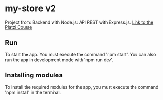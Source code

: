 # my-store v2

Project from: Backend with Node.js: API REST with Express.js. [Link to the Platzi Course](https://platzi.com/cursos/backend-nodejs/)

## Run

To start the app. You must execute the command 'npm start'. You can also run the app in development mode with 'npm run dev'.

## Installing modules

To install the required modules for the app, you must execute the command 'npm install' in the terminal.
